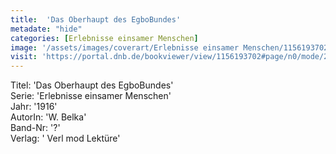 ```yaml
---
title:  'Das Oberhaupt des EgboBundes'
metadate: "hide"
categories: [Erlebnisse einsamer Menschen]
image: '/assets/images/coverart/Erlebnisse einsamer Menschen/1156193702_00000010.jpg'
visit: 'https://portal.dnb.de/bookviewer/view/1156193702#page/n0/mode/2up'
---
```

Titel: 'Das Oberhaupt des EgboBundes' <br>
Serie: 'Erlebnisse einsamer Menschen' <br>
Jahr: '1916' <br>
AutorIn: 'W. Belka' <br>
Band-Nr: '?' <br>
Verlag: ' Verl mod Lektüre'